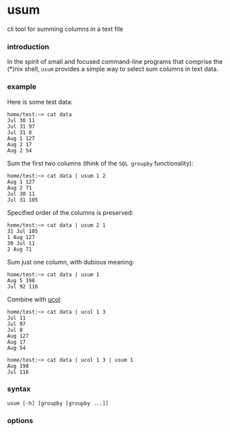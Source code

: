 # usum

cli tool for summing columns in a text file


### introduction

In the spirit of small and focused command-line programs that comprise
the (*)nix shell,
`usum` provides a simple way to select sum columns in text data.

### example

Here is some test data:

```
home/test:~> cat data
Jul 30 11
Jul 31 97
Jul 31 8
Aug 1 127
Aug 2 17
Aug 2 54
```

Sum the first two columns (think of the `SQL groupby` functionality):

```
home/test:~> cat data | usum 1 2
Aug 1 127
Aug 2 71
Jul 30 11
Jul 31 105
```

Specified order of the columns is preserved:

```
home/test:~> cat data | usum 2 1
31 Jul 105
1 Aug 127
30 Jul 11
2 Aug 71
```

Sum just one column, with dubious meaning:

```
home/test:~> cat data | usum 1
Aug 5 198
Jul 92 116
```

Combine with
[ucol](https://github.com/robertchase/ucol):
```
home/test:~> cat data | ucol 1 3
Jul 11
Jul 97
Jul 8
Aug 127
Aug 17
Aug 54

home/test:~> cat data | ucol 1 3 | usum 1
Aug 198
Jul 116
```

### syntax
```
usum [-h] [groupby [groupby ...]]
```

### options
```
```
